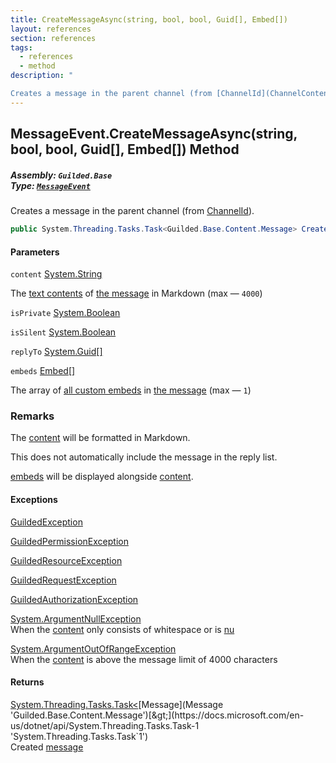 ```yaml
---
title: CreateMessageAsync(string, bool, bool, Guid[], Embed[])
layout: references
section: references
tags:
  - references
  - method
description: "

Creates a message in the parent channel (from [ChannelId](ChannelContent_TId,TServer_.ChannelId 'Guilded.Base.Content.ChannelContent<TId,TServer>.ChannelId'))."
---
```


## MessageEvent.CreateMessageAsync(string, bool, bool, Guid[], Embed[]) Method
##### **Assembly:** `Guilded.Base`<br/>**Type:** [`MessageEvent`](MessageEvent 'Guilded.Base.Events.MessageEvent')

Creates a message in the parent channel (from [ChannelId](ChannelContent_TId,TServer_.ChannelId 'Guilded.Base.Content.ChannelContent<TId,TServer>.ChannelId')).

```csharp
public System.Threading.Tasks.Task<Guilded.Base.Content.Message> CreateMessageAsync(string content, bool isPrivate=false, bool isSilent=false, Guid[]? replyTo=null, params Guilded.Base.Embeds.Embed[] embeds);
```
#### Parameters

<a name='Guilded.Base.Events.MessageEvent.CreateMessageAsync(string,bool,bool,Guid[],Guilded.Base.Embeds.Embed[]).content'></a>

`content` [System.String](https://docs.microsoft.com/en-us/dotnet/api/System.String 'System.String')

The [text contents](Message.Content 'Guilded.Base.Content.Message.Content') of [the message](Message 'Guilded.Base.Content.Message') in Markdown (max — `4000`)

<a name='Guilded.Base.Events.MessageEvent.CreateMessageAsync(string,bool,bool,Guid[],Guilded.Base.Embeds.Embed[]).isPrivate'></a>

`isPrivate` [System.Boolean](https://docs.microsoft.com/en-us/dotnet/api/System.Boolean 'System.Boolean')

<a name='Guilded.Base.Events.MessageEvent.CreateMessageAsync(string,bool,bool,Guid[],Guilded.Base.Embeds.Embed[]).isSilent'></a>

`isSilent` [System.Boolean](https://docs.microsoft.com/en-us/dotnet/api/System.Boolean 'System.Boolean')

<a name='Guilded.Base.Events.MessageEvent.CreateMessageAsync(string,bool,bool,Guid[],Guilded.Base.Embeds.Embed[]).replyTo'></a>

`replyTo` [System.Guid](https://docs.microsoft.com/en-us/dotnet/api/System.Guid 'System.Guid')[[]](https://docs.microsoft.com/en-us/dotnet/api/System.Array 'System.Array')

<a name='Guilded.Base.Events.MessageEvent.CreateMessageAsync(string,bool,bool,Guid[],Guilded.Base.Embeds.Embed[]).embeds'></a>

`embeds` [Embed](Embed 'Guilded.Base.Embeds.Embed')[[]](https://docs.microsoft.com/en-us/dotnet/api/System.Array 'System.Array')

The array of [all custom embeds](Embed 'Guilded.Base.Embeds.Embed') in [the message](Message 'Guilded.Base.Content.Message') (max — `1`)

### Remarks
  
The [content](MessageEvent.CreateMessageAsync(string,bool,bool,Guid[],Embed[])#Guilded.Base.Events.MessageEvent.CreateMessageAsync(string,bool,bool,Guid[],Guilded.Base.Embeds.Embed[]).content 'Guilded.Base.Events.MessageEvent.CreateMessageAsync(string, bool, bool, Guid[], Guilded.Base.Embeds.Embed[]).content') will be formatted in Markdown.  
  
This does not automatically include the message in the reply list.  
  
[embeds](MessageEvent.CreateMessageAsync(string,bool,bool,Guid[],Embed[])#Guilded.Base.Events.MessageEvent.CreateMessageAsync(string,bool,bool,Guid[],Guilded.Base.Embeds.Embed[]).embeds 'Guilded.Base.Events.MessageEvent.CreateMessageAsync(string, bool, bool, Guid[], Guilded.Base.Embeds.Embed[]).embeds') will be displayed alongside [content](MessageEvent.CreateMessageAsync(string,bool,bool,Guid[],Embed[])#Guilded.Base.Events.MessageEvent.CreateMessageAsync(string,bool,bool,Guid[],Guilded.Base.Embeds.Embed[]).content 'Guilded.Base.Events.MessageEvent.CreateMessageAsync(string, bool, bool, Guid[], Guilded.Base.Embeds.Embed[]).content').

#### Exceptions

[GuildedException](GuildedException 'Guilded.Base.GuildedException')

[GuildedPermissionException](GuildedPermissionException 'Guilded.Base.GuildedPermissionException')

[GuildedResourceException](GuildedResourceException 'Guilded.Base.GuildedResourceException')

[GuildedRequestException](GuildedRequestException 'Guilded.Base.GuildedRequestException')

[GuildedAuthorizationException](GuildedAuthorizationException 'Guilded.Base.GuildedAuthorizationException')

[System.ArgumentNullException](https://docs.microsoft.com/en-us/dotnet/api/System.ArgumentNullException 'System.ArgumentNullException')  
When the [content](MessageEvent.CreateMessageAsync(string,bool,bool,Guid[],Embed[])#Guilded.Base.Events.MessageEvent.CreateMessageAsync(string,bool,bool,Guid[],Guilded.Base.Embeds.Embed[]).content 'Guilded.Base.Events.MessageEvent.CreateMessageAsync(string, bool, bool, Guid[], Guilded.Base.Embeds.Embed[]).content') only consists of whitespace or is [nu](https://docs.microsoft.com/en-us/dotnet/csharp/language-reference/keywords/nu 'https://docs.microsoft.com/en-us/dotnet/csharp/language-reference/keywords/nu')

[System.ArgumentOutOfRangeException](https://docs.microsoft.com/en-us/dotnet/api/System.ArgumentOutOfRangeException 'System.ArgumentOutOfRangeException')  
When the [content](MessageEvent.CreateMessageAsync(string,bool,bool,Guid[],Embed[])#Guilded.Base.Events.MessageEvent.CreateMessageAsync(string,bool,bool,Guid[],Guilded.Base.Embeds.Embed[]).content 'Guilded.Base.Events.MessageEvent.CreateMessageAsync(string, bool, bool, Guid[], Guilded.Base.Embeds.Embed[]).content') is above the message limit of 4000 characters

#### Returns
[System.Threading.Tasks.Task&lt;](https://docs.microsoft.com/en-us/dotnet/api/System.Threading.Tasks.Task-1 'System.Threading.Tasks.Task`1')[Message](Message 'Guilded.Base.Content.Message')[&gt;](https://docs.microsoft.com/en-us/dotnet/api/System.Threading.Tasks.Task-1 'System.Threading.Tasks.Task`1')  
Created [message](Message 'Guilded.Base.Content.Message')